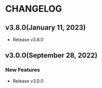 # CHANGELOG

## v3.8.0(January 11, 2023)
* Release v3.8.0

## v3.0.0(September 28, 2022)
### New Features
* Release v3.0.0
